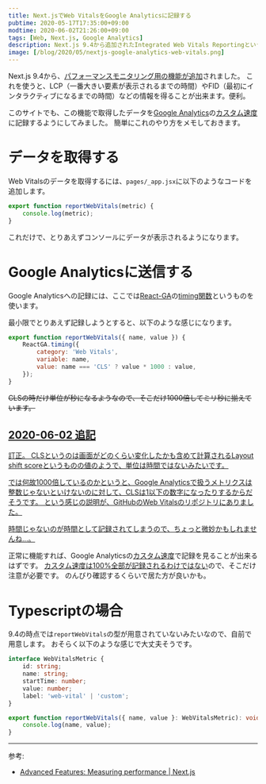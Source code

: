 ```yaml
---
title: Next.jsでWeb VitalsをGoogle Analyticsに記録する
pubtime: 2020-05-17T17:35:00+09:00
modtime: 2020-06-02T21:26:00+09:00
tags: [Web, Next.js, Google Analytics]
description: Next.js 9.4から追加されたIntegrated Web Vitals Reportingという機能を使って、LCPやらFIDやらのWeb VitalsをGoogle Analyticsのカスタム速度に記録する方法です。Google Analyticsへの記録にはReact-GAを使っています。
image: [/blog/2020/05/nextjs-google-analytics-web-vitals.png]
---
```


Next.js 9.4から、[パフォーマンスモニタリング用の機能が追加](https://nextjs.org/blog/next-9-4#integrated-web-vitals-reporting)されました。
これを使うと、LCP（一番大きい要素が表示されるまでの時間）やFID（最初にインタラクティブになるまでの時間）などの情報を得ることが出来ます。便利。

このサイトでも、この機能で取得したデータを[Google Analytics](https://analytics.google.com/analytics/web/)の[カスタム速度](https://developers.google.com/analytics/devguides/collection/analyticsjs/user-timings?hl=ja)に記録するようにしてみました。
簡単にこれのやり方をメモしておきます。


# データを取得する

Web Vitalsのデータを取得するには、`pages/_app.jsx`に以下のようなコードを追加します。

``` javascript
export function reportWebVitals(metric) {
    console.log(metric);
}
```

これだけで、とりあえずコンソールにデータが表示されるようになります。


# Google Analyticsに送信する

Google Analyticsへの記録には、ここでは[React-GA](https://github.com/react-ga/react-ga)の[timing関数](https://github.com/react-ga/react-ga#reactgatimingargs)というものを使います。

最小限でとりあえず記録しようとすると、以下のような感じになります。

``` javascript
export function reportWebVitals({ name, value }) {
    ReactGA.timing({
        category: 'Web Vitals',
        variable: name,
        value: name === 'CLS' ? value * 1000 : value,
    });
}
```

~~CLSの時だけ単位が秒になるようなので、そこだけ1000倍してミリ秒に揃えています。~~

<ins date="2020-06-02">

## 2020-06-02 追記

訂正。
CLSというのは画面がどのくらい変化したかも含めて計算される[Layout shift score](https://web.dev/cls/#layout-shift-score)というものの値のようで、単位は時間ではないみたいです。

では何故1000倍しているのかというと、Google Analyticsで扱うメトリクスは整数じゃないといけないのに対して、CLSは1以下の数字になったりするからだそうです。
という感じの説明が、[GitHubのWeb Vitalsのリポジトリ](https://github.com/GoogleChrome/web-vitals#using-analyticsjs)にありました。

時間じゃないのが時間として記録されてしまうので、ちょっと微妙かもしれませんね…。

</ins>

正常に機能すれば、Google Analyticsの[カスタム速度](https://analytics.google.com/analytics/web/#/report/content-site-speed-user-timings/)で記録を見ることが出来るはずです。
[カスタム速度は100%全部が記録されるわけではない](https://developers.google.com/analytics/devguides/collection/analyticsjs/user-timings?hl=ja#sampling_considerations)ので、そこだけ注意が必要です。
のんびり確認するくらいで居た方が良いかも。


# Typescriptの場合

9.4の時点では`reportWebVitals`の型が用意されていないみたいなので、自前で用意します。
おそらく以下のような感じで大丈夫そうです。

``` typescript
interface WebVitalsMetric {
    id: string;
    name: string;
    startTime: number;
    value: number;
    label: 'web-vital' | 'custom';
}

export function reportWebVitals({ name, value }: WebVitalsMetric): void {
    console.log(name, value);
}
```

---

参考:
- [Advanced Features: Measuring performance | Next.js](https://nextjs.org/docs/advanced-features/measuring-performance)
